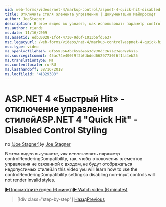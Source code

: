 ```yaml
---
uid: web-forms/videos/net-4/markup-control/aspnet-4-quick-hit-disabled-control-styling
title: Отключить стиля элемента управления | Документация Майкрософт
author: JoeStagner
description: В этом видео вы узнаете, как использовать параметр controlRenderingCompatibility, так, чтобы отключения элементов управления не связанной с входом, не будут отображаться недопустимых стилей.
ms.author: riande
ms.date: 11/16/2009
ms.assetid: edb30028-1fc4-4730-9d6f-1013b6fd5637
msc.legacyurl: /web-forms/videos/net-4/markup-control/aspnet-4-quick-hit-disabled-control-styling
msc.type: video
ms.openlocfilehash: 6f5593564bcb59b96a3d830dc26aa27e6488baa5
ms.sourcegitcommit: 45ac74e400f9f2b7dbded66297730f6f14a4eb25
ms.translationtype: MT
ms.contentlocale: ru-RU
ms.lasthandoff: 08/16/2018
ms.locfileid: "41829383"
---
```

<a name="aspnet-4-quick-hit---disabled-control-styling"></a><span data-ttu-id="2f761-103">ASP.NET 4 «Быстрый Hit» - отключение управления стилей</span><span class="sxs-lookup"><span data-stu-id="2f761-103">ASP.NET 4 "Quick Hit" - Disabled Control Styling</span></span>
====================
<span data-ttu-id="2f761-104">по [(Joe Stagner)](https://github.com/JoeStagner)</span><span class="sxs-lookup"><span data-stu-id="2f761-104">by [Joe Stagner](https://github.com/JoeStagner)</span></span>

<span data-ttu-id="2f761-105">В этом видео вы узнаете, как использовать параметр controlRenderingCompatibility, так, чтобы отключения элементов управления не связанной с входом, не будут отображаться недопустимых стилей.</span><span class="sxs-lookup"><span data-stu-id="2f761-105">In this video you will learn how to use the controlRenderingCompatibility setting so disabling non-input controls will not render invalid styles.</span></span> 

[<span data-ttu-id="2f761-106">&#9654;Просмотрите видео (6 минут)</span><span class="sxs-lookup"><span data-stu-id="2f761-106">&#9654; Watch video (6 minutes)</span></span>](https://channel9.msdn.com/Blogs/ASP-NET-Site-Videos/aspnet-4-quick-hit-disabled-control-styling)

> [!div class="step-by-step"]
> [<span data-ttu-id="2f761-107">Назад</span><span class="sxs-lookup"><span data-stu-id="2f761-107">Previous</span></span>](aspnet-4-quick-hit-hidden-field-divs.md)
